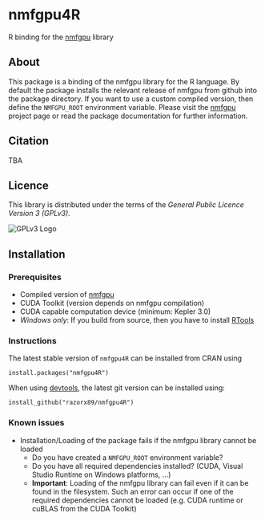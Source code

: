 # nmfgpu4R
R binding for the [nmfgpu](https://github.com/razorx89/nmfgpu) library

## About
This package is a binding of the nmfgpu library for the R language. By default the package installs the relevant release of nmfgpu from github into the package directory. 
If you want to use a custom compiled version, then define the `NMFGPU_ROOT` environment variable. Please visit the [nmfgpu](https://github.com/razorx89/nmfgpu) project page 
or read the package documentation for further information.

## Citation
TBA

## Licence
This library is distributed under the terms of the *General Public Licence Version 3 (GPLv3)*.

![GPLv3 Logo](http://www.gnu.org/graphics/gplv3-127x51.png "GPLv3 Logo")

## Installation

### Prerequisites
- Compiled version of [nmfgpu](https://github.com/razorx89/nmfgpu)
- CUDA Toolkit (version depends on nmfgpu compilation)
- CUDA capable computation device (minimum: Kepler 3.0)
- *Windows only*: If you build from source, then you have to install [RTools](https://cran.rstudio.com/bin/windows/Rtools/)

### Instructions
The latest stable version of `nmfgpu4R` can be installed from CRAN using
```
install.packages("nmfgpu4R")
```

When using [devtools](https://cran.r-project.org/web/packages/devtools/index.html), the latest git version can be installed using:
```
install_github("razorx89/nmfgpu4R")
```

### Known issues
- Installation/Loading of the package fails if the nmfgpu library cannot be loaded
  - Do you have created a `NMFGPU_ROOT` environment variable?
  - Do you have all required dependencies installed? (CUDA, Visual Studio Runtime on Windows platforms, ...)
  - __Important__: Loading of the nmfgpu library can fail even if it can be found in the filesystem. Such an error can occur if one of the required dependencies cannot be loaded (e.g. CUDA runtime or cuBLAS from the CUDA Toolkit)